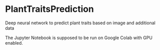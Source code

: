 # PlantTraitsPrediction
Deep neural network to predict plant traits based on image and additional data

The Jupyter Notebook is supposed to be run on Google Colab with GPU enabled.
